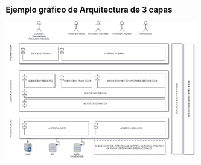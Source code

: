 ## Ejemplo gráfico de Arquitectura de 3 capas <!-- {docsify-ignore} -->

![](../../img/Arquitectura_3_capas.webp)